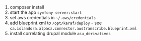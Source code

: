 1. composer install
2. start the app `symfony server:start`
3. set aws credentials in `~/.aws/credentials`
4. add blueprint.xml to `/opt/karaf/deploy` - see `ca.islandora.alpaca.connector.awstranscribe.blueprint.xml`
5. install correlating drupal module `asu_derivatives`
